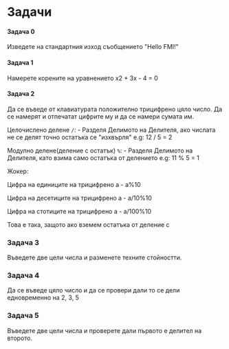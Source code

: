 # Задачи

#### Задача 0

Изведете на стандартния изход съобщението "Hello FMI!"

#### Задача 1 

Намерете корените на уравнението x2 + 3x - 4 = 0

#### Задача 2

Да се въведе от клавиатурата положително трицифрено цяло число. Да се намерят и отпечатат цифрите му и да се намери сумата им.

Целочислено делене `/`:
	- Разделя Делимото на Делителя, ако числата не се делят точно остатъка се "изхвърля" e.g: 12 / 5 = 2

Модулно делене(деление с остатък) `%`:
	- Разделя Делимото на Делителя, като взима само остатъка от делението e.g: 11 % 5 = 1

Жокер:

Цифра на единиците на трицифрено а - а%10

Цифра на десетиците на трицифрено а - а/10%10

Цифра на стотиците на трицифрено а - а/100%10

Това е така, защото ако вземем остатъка от деление с 


### Задача 3  

Въведете две цели числа и разменете техните стойностти.

### Задача 4

Да се въведе цяло число и да се провери дали то се дели едновременно на 2, 3, 5

### Задача 5

Въведете две цели числа и проверете дали първото е делител на
второто.
